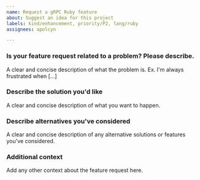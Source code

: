 ```yaml
---
name: Request a gRPC Ruby feature
about: Suggest an idea for this project
labels: kind/enhancement, priority/P2, lang/ruby
assignees: apolcyn

---
```


<!--
PLEASE DO NOT POST A QUESTION HERE.
This form is for bug reports and feature requests ONLY!

For general questions and troubleshooting, please ask/look for answers at StackOverflow, with "grpc" tag: https://stackoverflow.com/questions/tagged/grpc

For questions that specifically need to be answered by gRPC team members, please ask/look for answers at grpc.io mailing list: https://groups.google.com/forum/#!forum/grpc-io

Issues specific to *grpc-java*, *grpc-go*, *grpc-node*, *grpc-dart*, *grpc-web* should be created in the repository they belong to (e.g. https://github.com/grpc/grpc-LANGUAGE/issues/new)
-->

### Is your feature request related to a problem? Please describe.
A clear and concise description of what the problem is. Ex. I'm always frustrated when [...]

### Describe the solution you'd like
A clear and concise description of what you want to happen.

### Describe alternatives you've considered
A clear and concise description of any alternative solutions or features you've considered.

### Additional context
Add any other context about the feature request here.
